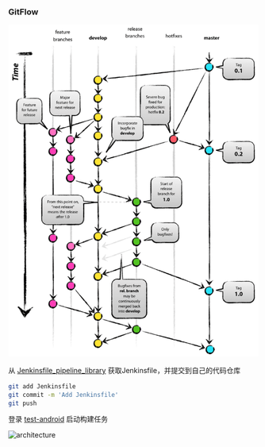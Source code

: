 
### GitFlow

![architecture](./images/git-model@2x.png)

从 [Jenkinsfile_pipeline_library](http://gitlab.hellotalk.com/test-issenn/Jenkinsfile_pipeline_library) 获取Jenkinsfile，并提交到自己的代码仓库
```bash
git add Jenkinsfile
git commit -m 'Add Jenkinsfile'
git push
```

登录 [test-android](http://jenkins.hellotalk.com/job/test-android/) 启动构建任务

![architecture](https://www.processon.com/view/link/5ac9ba1ce4b08996549ce7f8)